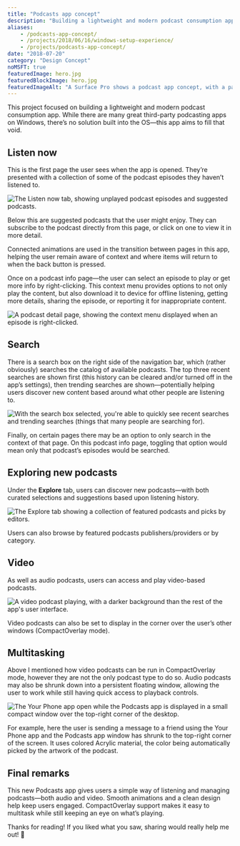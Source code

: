 ```yaml
---
title: "Podcasts app concept"
description: "Building a lightweight and modern podcast consumption app."
aliases:
    - /podcasts-app-concept/
    - /projects/2018/06/16/windows-setup-experience/
    - /projects/podcasts-app-concept/
date: "2018-07-20"
category: "Design Concept"
noMSFT: true
featuredImage: hero.jpg
featuredBlockImage: hero.jpg
featuredImageAlt: "A Surface Pro shows a podcast app concept, with a pair of Surface Headphones in front of it."
---
```


This project focused on building a lightweight and modern podcast consumption app. While there are many great third-party podcasting apps on Windows, there’s no solution built into the OS—this app aims to fill that void.

## Listen now

This is the first page the user sees when the app is opened. They’re presented with a collection of some of the podcast episodes they haven’t listened to.

![The Listen now tab, showing unplayed podcast episodes and suggested podcasts.](./PodcastsListenNow.jpg)

Below this are suggested podcasts that the user might enjoy. They can subscribe to the podcast directly from this page, or click on one to view it in more detail.

Connected animations are used in the transition between pages in this app, helping the user remain aware of context and where items will return to when the back button is pressed.

Once on a podcast info page—the user can select an episode to play or get more info by right-clicking. This context menu provides options to not only play the content, but also download it to device for offline listening, getting more details, sharing the episode, or reporting it for inappropriate content.

![A podcast detail page, showing the context menu displayed when an episode is right-clicked.](./PodcastsInfoContextMenu.jpg)

## Search

There is a search box on the right side of the navigation bar, which (rather obviously) searches the catalog of available podcasts. The top three recent searches are shown first (this history can be cleared and/or turned off in the app’s settings), then trending searches are shown—potentially helping users discover new content based around what other people are listening to.

![With the search box selected, you're able to quickly see recent searches and trending searches (things that many people are searching for).](./PodcastsInfoSearch.jpg)

Finally, on certain pages there may be an option to only search in the context of that page. On this podcast info page, toggling that option would mean only that podcast’s episodes would be searched.

## Exploring new podcasts

Under the **Explore** tab, users can discover new podcasts—with both curated selections and suggestions based upon listening history.

![The Explore tab showing a collection of featured podcasts and picks by editors.](./PodcastsExplore.jpg)

Users can also browse by featured podcasts publishers/providers or by category.

## Video

As well as audio podcasts, users can access and play video-based podcasts.

![A video podcast playing, with a darker background than the rest of the app's user interface.](./PodcastsVideo.jpg)

Video podcasts can also be set to display in the corner over the user’s other windows (CompactOverlay mode).

## Multitasking

Above I mentioned how video podcasts can be run in CompactOverlay mode, however they are not the only podcast type to do so. Audio podcasts may also be shrunk down into a persistent floating window, allowing the user to work while still having quick access to playback controls.

![The Your Phone app open while the Podcasts app is displayed in a small compact window over the top-right corner of the desktop.](./PodcastsCompactOverlay.jpg)

For example, here the user is sending a message to a friend using the Your Phone app and the Podcasts app window has shrunk to the top-right corner of the screen. It uses colored Acrylic material, the color being automatically picked by the artwork of the podcast.

## Final remarks

This new Podcasts app gives users a simple way of listening and managing podcasts—both audio and video. Smooth animations and a clean design help keep users engaged. CompactOverlay support makes it easy to multitask while still keeping an eye on what’s playing.

Thanks for reading! If you liked what you saw, sharing would really help me out! 🙂
